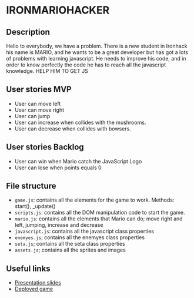 # IRONMARIOHACKER

<!-- When you finish, add a nice screenshot of your game -->
<!--[<img src="./img/page.png">]()-->

## Description

Hello to everybody, we have a problem. There is a new student in Ironhack his name is MARIO, and he wants to be a great developer
but has got a lots of problems with learning javascript. He needs to improve his code, and in order to know perfectly the code 
he has to reach all the javascript knowledge. HELP HIM TO GET JS 

## User stories MVP

- User can move left
- User can move right
- User can jump
- User can increase when collides with the mushrooms.
- User can decrease when collides with bowsers.

## User stories Backlog

- User can win when Mario catch the JavaScript Logo
- User can lose when points equals 0

## File structure

- <code>game.js</code>: contains all the elements for the game to work. Methods: start(), \_update()
- <code>scripts.js</code>: contains all the DOM manipulation code to start the game.
- <code>mario.js</code>: contains all the elements that Mario can do; move right and left, jumping, increase and decrease
- <code>javascript.js</code>: contains all  the  javascript class properties
- <code>enemyes.js</code>; contains all  the  enemyes class  properties
- <code>seta.js</code>; contains all  the  seta class properties
- <code>assets.js</code>; contains all the sprites and images
## Useful links

<!-- When you finish, add these links and commit -->

- [Presentation slides](file:///C:/Users/jcort/Downloads/slides-ironmariohack%20(1).html)
- [Deployed game]()
